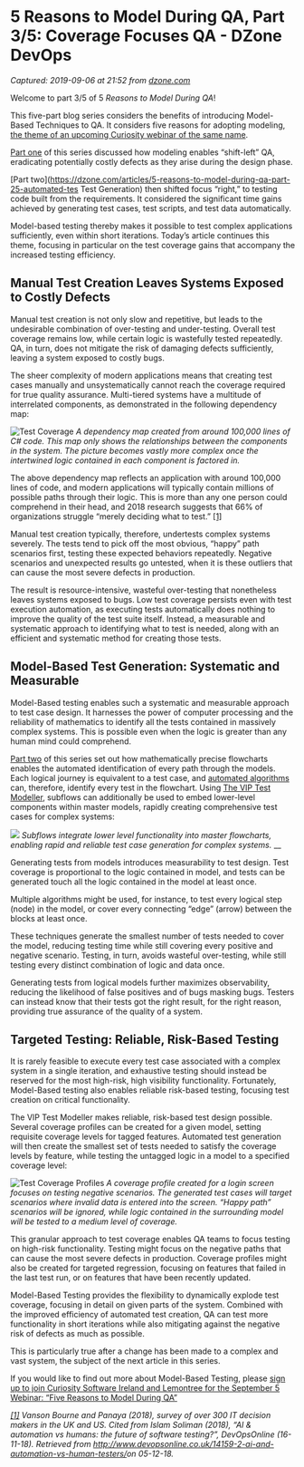 # 5 Reasons to Model During QA, Part 3/5: Coverage Focuses QA - DZone DevOps

_Captured: 2019-09-06 at 21:52 from [dzone.com](https://dzone.com/articles/5-reasons-to-model-during-qa-part-35-coverage-focu?edition=521312&utm_source=Zone%20Newsletter&utm_medium=email&utm_campaign=devops%202019-09-06)_

Welcome to part 3/5 of 5 _Reasons to Model During QA_!

This five-part blog series considers the benefits of introducing Model-Based Techniques to QA. It considers five reasons for adopting modeling, [the theme of an upcoming Curiosity webinar of the same name](https://zoom.us/webinar/register/WN_t0qHtPWuTDKNwVLO2d2fEQ). 

[Part one](https://dzone.com/articles/5-reasons-to-model-during-qa-part-15-shift-left-qa) of this series discussed how modeling enables “shift-left” QA, eradicating potentially costly defects as they arise during the design phase.

[Part two](https://dzone.com/articles/5-reasons-to-model-during-qa-part-25-automated-tes Test Generation) then shifted focus “right,” to testing code built from the requirements. It considered the significant time gains achieved by generating test cases, test scripts, and test data automatically.

Model-based testing thereby makes it possible to test complex applications sufficiently, even within short iterations. Today’s article continues this theme, focusing in particular on the test coverage gains that accompany the increased testing efficiency.

## Manual Test Creation Leaves Systems Exposed to Costly Defects

Manual test creation is not only slow and repetitive, but leads to the undesirable combination of over-testing and under-testing. Overall test coverage remains low, while certain logic is wastefully tested repeatedly. QA, in turn, does not mitigate the risk of damaging defects sufficiently, leaving a system exposed to costly bugs.

The sheer complexity of modern applications means that creating test cases manually and unsystematically cannot reach the coverage required for true quality assurance. Multi-tiered systems have a multitude of interrelated components, as demonstrated in the following dependency map:

![Test Coverage](https://curiositysoftware.ie/wp-content/uploads/2019/07/Test-Coverage.png) _A dependency map created from around 100,000 lines of C# code. This map only shows the relationships between the components in the system. The picture becomes vastly more complex once the intertwined logic contained in each component is factored in._   


The above dependency map reflects an application with around 100,000 lines of code, and modern applications will typically contain millions of possible paths through their logic. This is more than any one person could comprehend in their head, and 2018 research suggests that 66% of organizations struggle “merely deciding what to test.” [[1]](https://curiositysoftware.ie/2019/07/5-reasons-to-model-during-qa-part-3-5-coverage-focuses-qa/#_ftn1)

Manual test creation typically, therefore, undertests complex systems severely. The tests tend to pick off the most obvious, “happy” path scenarios first, testing these expected behaviors repeatedly. Negative scenarios and unexpected results go untested, when it is these outliers that can cause the most severe defects in production.

The result is resource-intensive, wasteful over-testing that nonetheless leaves systems exposed to bugs. Low test coverage persists even with test execution automation, as executing tests automatically does nothing to improve the quality of the test suite itself. Instead, a measurable and systematic approach to identifying what to test is needed, along with an efficient and systematic method for creating those tests.

## Model-Based Test Generation: Systematic and Measurable

Model-Based testing enables such a systematic and measurable approach to test case design. It harnesses the power of computer processing and the reliability of mathematics to identify all the tests contained in massively complex systems. This is possible even when the logic is greater than any human mind could comprehend.

[Part two](https://dzone.com/articles/5-reasons-to-model-during-qa-part-25-automated-tes) of this series set out how mathematically precise flowcharts enables the automated identification of every path through the models. Each logical journey is equivalent to a test case, and [automated algorithms](https://curiositysoftware.ie/automated-test-case-design/) can, therefore, identify every test in the flowchart. Using [The VIP Test Modeller](https://curiositysoftware.ie/vip-test-modeller/), subflows can additionally be used to embed lower-level components within master models, rapidly creating comprehensive test cases for complex systems:

![](https://curiositysoftware.ie/wp-content/uploads/2019/07/Test-Coverage-with-Subflows.png) _Subflows integrate lower level functionality into master flowcharts, enabling rapid and reliable test case generation for complex systems._ __

Generating tests from models introduces measurability to test design. Test coverage is proportional to the logic contained in model, and tests can be generated touch all the logic contained in the model at least once.

Multiple algorithms might be used, for instance, to test every logical step (node) in the model, or cover every connecting “edge” (arrow) between the blocks at least once.

These techniques generate the smallest number of tests needed to cover the model, reducing testing time while still covering every positive and negative scenario. Testing, in turn, avoids wasteful over-testing, while still testing every distinct combination of logic and data once.

Generating tests from logical models further maximizes observability, reducing the likelihood of false positives and of bugs masking bugs. Testers can instead know that their tests got the right result, for the right reason, providing true assurance of the quality of a system.

## Targeted Testing: Reliable, Risk-Based Testing

It is rarely feasible to execute every test case associated with a complex system in a single iteration, and exhaustive testing should instead be reserved for the most high-risk, high visibility functionality. Fortunately, Model-Based testing also enables reliable risk-based testing, focusing test creation on critical functionality.

The VIP Test Modeller makes reliable, risk-based test design possible. Several coverage profiles can be created for a given model, setting requisite coverage levels for tagged features. Automated test generation will then create the smallest set of tests needed to satisfy the coverage levels by feature, while testing the untagged logic in a model to a specified coverage level:

![Test Coverage Profiles](https://curiositysoftware.ie/wp-content/uploads/2019/07/Test-Coverage-Profiles.png) _A coverage profile created for a login screen focuses on testing negative scenarios. The generated test cases will target scenarios where invalid data is entered into the screen. “Happy path” scenarios will be ignored, while logic contained in the surrounding model will be tested to a medium level of coverage._

This granular approach to test coverage enables QA teams to focus testing on high-risk functionality. Testing might focus on the negative paths that can cause the most severe defects in production. Coverage profiles might also be created for targeted regression, focusing on features that failed in the last test run, or on features that have been recently updated.

Model-Based Testing provides the flexibility to dynamically explode test coverage, focusing in detail on given parts of the system. Combined with the improved efficiency of automated test creation, QA can test more functionality in short iterations while also mitigating against the negative risk of defects as much as possible.

This is particularly true after a change has been made to a complex and vast system, the subject of the next article in this series.

If you would like to find out more about Model-Based Testing, please [sign up to join Curiosity Software Ireland and Lemontree for the September 5 Webinar: “Five Reasons to Model During QA”](https://zoom.us/webinar/register/WN_t0qHtPWuTDKNwVLO2d2fEQ)

_[[1]](https://curiositysoftware.ie/2019/07/5-reasons-to-model-during-qa-part-3-5-coverage-focuses-qa/#_ftnref1) Vanson Bourne and Panaya (2018), survey of over 300 IT decision makers in the UK and US. Cited from Islam Soliman (2018), “AI & automation vs humans: the future of software testing?”, DevOpsOnline (16-11-18). Retrieved from <http://www.devopsonline.co.uk/14159-2-ai-and-automation-vs-human-testers/>on 05-12-18._

